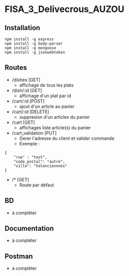 # FISA_3_Delivecrous_AUZOU

## Installation
```
npm install -g express
npm install -g body-parser
npm install -g mongoose
npm install -g jsonwebtoken
```

## Routes
* /dishes [GET] 
    - affichage de tous les plats
* /dish/:id [GET]
    - affichage d'un plat par id
* /cart/:id [POST]
    - ajout d'un article au panier
* /cart/:id [DELETE]
    - suppresion d'un articles du panier
* /cart [GET]
    - affichages liste article(s) du panier
* /cart_validation [PUT]
    - Gerer l'adresse du client et valider commande
    - Exemple :
```
{
    "rue" : "test",
    "code_postal": "autre",
    "ville": "Valenciennnes"
}
```
* /* [GET]
    - Route par défaut


## BD
*    à compléter

## Documentation
*    à compléter

## Postman
*    à compléter